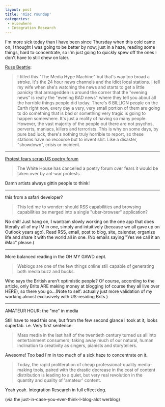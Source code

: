 ```yaml
---
layout: post
title: 'misc roundup'
categories:
 - elsewhere
 - Integration Research
---
```


I'm more sick today than I have been since Thursday when this cold came on, I thought I was going to be better by now; just in a haze, reading some things, hard to concentrate, so I'm just going to quickly spew off the ones I don't have to still chew on later.

<a href="https://www.russellbeattie.com/blog/archives">Russ Beattie</a>: 

> I titled this "The Media Hype Machine" but that's way too broad a stroke. It's the 24 hour news channels and the idiot local stations. I tell my wife when she's watching the news and starts to get a little panicky that armagedden is around the corner that the "evening news" is really the "evening BAD news" where they tell you about all the horrible things people did today. There's 6 BILLION people on the Earth right now, every day a very, very small portion of them are going to do something that is bad or something very tragic is going to happen somewhere. It's just a reality of having so many people. However, the vast majority of the people out there are not psychos, perverts, maniacs, killers and terrorists. This is why on some days, by pure bad luck, there's nothing truly horrible to report, so these stations have no recourse but to invent shit. Like a disaster, "showdown", crisis or incident.

---

<a href="http://news.bbc.co.uk/1/hi/entertainment/arts/2708651.stm">Protest fears scrap US poetry forum</a>

> The White House has cancelled a poetry forum over fears it would be taken over by ant-war protests.

Damn artists always gittin people to think!

---

<a class="dead" title="dead link">this from a safari developer?</a>

>This led me to wonder: should RSS capabilities and browsing capabilities be merged into a single "uber-browser" application?

No shit! Just hang on, I want/am slowly working on the one app that does literally all of my IM in one, simply and intuitively (because we all gave up on Outlook years ago). Read RSS, email, post to blog, site, calendar, organize life and share it with the world all in one. (No emails saying "Yes we call it an iMac" please.)

---

<a class="dead" title="dead link">More balanced reading in the OH MY GAWD dept.</a>

> Weblogs are one of the few things online still capable of generating both media buzz and bucks.

Who says the British aren't optimistic people? Of course, according to the article, only Brits ARE making money at blogging (of course they all live over HERE), so there you go...(Note to self: actually just more validation of my working almost exclusively with US-residing Brits.)

---

<a class="dead" title="dead link">AMATEUR HOUR: the "me" in media</a>

Still have to read this one, but from the few second glance I took at it, looks superfab. i.e. Very first sentence:

> Mass media in the last half of the twentieth century turned us all into entertainment consumers; taking away much of our natural, human inclination to creativity as singers, pianists and storytellers.

Awesome! Too bad I'm in too much of a sick haze to concentrate on it. 

> Today, the rapid proliferation of cheap professional-quality media-making tools, paired with the drastic decrease in the cost of content distribution is leading to a quiet, but very real revolution in the quantity and quality of 'amateur' content.

Yeah yeah. Integration Research in full effect dog.

(via the just-in-case-you-ever-think-I-blog-alot <a class="dead" title="dead link">werblog</a>)
